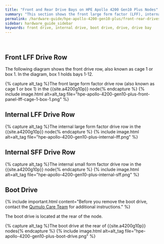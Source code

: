 ```yaml
---
title: "Front and Rear Drive Bays on HPE Apollo 4200 Gen10 Plus Nodes"
summary: "This section shows the front large form factor (LFF), internal LFF, and internal small form factor (SFF) drive bays in HPE Apollo 4200 Gen10 Plus nodes. For more information, see <a href='https://www.hpe.com/psnow/product-documentation?oid=1013422400&cc=ca&lc=en&jumpid=in_pdp-psnow-docs'>HPE Apollo 4200 Gen10 Plus System - Product Documentation</a>."
permalink: /hardware-guide/hpe-apollo-4200-gen10-plus/front-rear-drives.html
sidebar: hardware_guide_sidebar
keywords: front drive, internal drive, boot drive, drive, drive bay
---
```


<br>

## Front LFF Drive Row
The following diagram shows the front drive row, also known as cage 1 or box 1. In the diagram, box 1 holds bays 1-12.

{% capture alt_tag %}The front large form factor drive row (also known as cage 1 or box 1) in the {{site.a4200g10p}} node{% endcapture %}
{% include image.html alt=alt_tag file="hpe-apollo-4200-gen10-plus-front-panel-lff-cage-1-box-1.png" %}

## Internal LFF Drive Row
{% capture alt_tag %}The internal large form factor drive row in the {{site.a4200g10p}} node{% endcapture %}
{% include image.html alt=alt_tag file="hpe-apollo-4200-gen10-plus-internal-lff.png" %}

## Internal SFF Drive Row
{% capture alt_tag %}The internal small form factor drive row in the {{site.a4200g10p}} node{% endcapture %}
{% include image.html alt=alt_tag file="hpe-apollo-4200-gen10-plus-internal-sff.png" %}

## Boot Drive
{% include important.html content="Before you remove the boot drive, contact the [Qumulo Care Team](https://care.qumulo.com/hc/en-us/articles/115008409408) for additional instructions." %}

The boot drive is located at the rear of the node.

{% capture alt_tag %}The boot drive at the rear of {{site.a4200g10p}} nodes{% endcapture %}
{% include image.html alt=alt_tag file="hpe-apollo-4200-gen10-plus-boot-drive.png" %}

